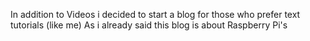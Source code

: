 In addition to Videos i decided to start a blog for those who prefer text tutorials (like me)
As i already said this blog is about Raspberry Pi's
